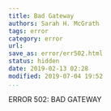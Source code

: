 ```yaml
---
title: Bad Gateway
authors: Sarah H. McGrath
tags: error
category: error
url:
save_as: error/err502.html
status: hidden
date: 2019-02-13 02:28
modified: 2019-07-04 19:52
...
```


ERROR 502: BAD GATEWAY
